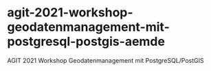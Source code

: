 # agit-2021-workshop-geodatenmanagement-mit-postgresql-postgis-aemde
AGIT 2021 Workshop Geodatenmanagement mit PostgreSQL/PostGIS
